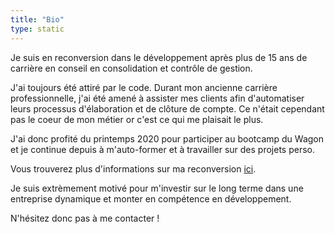 ```yaml
---
title: "Bio"
type: static
---
```


Je suis en reconversion dans le développement après plus de 15 ans de carrière en conseil en consolidation et contrôle de gestion.

J'ai toujours été attiré par le code. Durant mon ancienne carrière professionnelle, j'ai été amené à assister mes clients afin d'automatiser leurs processus d'élaboration et de clôture de compte. Ce n'était cependant pas le coeur de mon métier or c'est ce qui me plaisait le plus.

J'ai donc profité du printemps 2020 pour participer au bootcamp du Wagon et je continue depuis à m'auto-former et à travailler sur des projets perso.

Vous trouverez plus d'informations sur ma reconversion [ici](/posts/pourquoi-ce-blog/).

Je suis extrèmement motivé pour m'investir sur le long terme dans une entreprise dynamique et monter en compétence en développement.

N'hésitez donc pas à me contacter !
